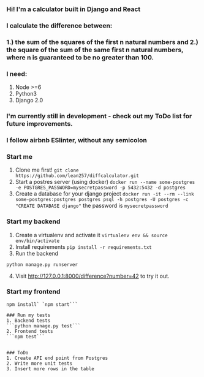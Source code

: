 ### Hi! I'm a calculator built in Django and React

### I calculate the difference between:
### 1.) the sum of the squares of the first n natural numbers and 2.) the square of the sum of the same first n natural numbers, where n is guaranteed to be no greater than 100.

### I need:
1. Node >=6
2. Python3
3. Django 2.0

### I'm currently still in development - check out my ToDo list for future improvements.

### I follow airbnb ESlinter, without any semicolon

### Start me
1. Clone me first!
```git clone https://github.com/lean257/diffcalculator.git```
2. Start a postres server (using docker)
```docker run --name some-postgres -e POSTGRES_PASSWORD=mysecretpassword -p 5432:5432 -d postgres```
3. Create a database for your django project
```docker run -it --rm --link some-postgres:postgres postgres psql -h postgres -U postgres -c "CREATE DATABASE django"```
the password is `mysecretpassword`

### Start my backend
1. Create a virtualenv and activate it
```virtualenv env && source env/bin/activate```
2. Install requirements
```pip install -r requirements.txt```
3. Run the backend
```cd backend
python manage.py runserver
```
4. Visit http://127.0.0.1:8000/difference?number=42 to try it out.

### Start my frontend
```cd frontend
npm install` `npm start```

### Run my tests
1. Backend tests
```python manage.py test```
2. Frontend tests
```npm test```


### ToDo
1. Create API end point from Postgres
2. Write more unit tests
3. Insert more rows in the table